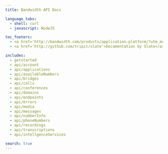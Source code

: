 ```yaml
---
title: Bandwidth API Docs

language_tabs:
  - shell: curl
  - javascript: NodeJS

toc_footers:
  - <a href='http://bandwidth.com/products/application-platform/?utm_medium=social&utm_source=docs&utm_campaign=dtolb&utm_content=_'>Sign up for Bandwidth</a>
  - <a href='http://github.com/tripit/slate'>Documentation by Slate</a>

includes:
  - getstarted
  - api/account
  - api/applications
  - api/availableNumbers
  - api/bridges
  - api/calls
  - api/conferences
  - api/domains
  - api/endpoints
  - api/errors
  - api/media
  - api/messages
  - api/numberInfo
  - api/phoneNumbers
  - api/recordings
  - api/transcriptions
  - api/intellgenceServices

search: true
---
```

